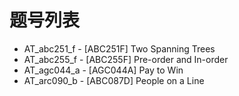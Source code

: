 # 题号列表

- AT_abc251_f - [ABC251F] Two Spanning Trees
- AT_abc255_f - [ABC255F] Pre-order and In-order
- AT_agc044_a - [AGC044A] Pay to Win
- AT_arc090_b - [ABC087D] People on a Line
